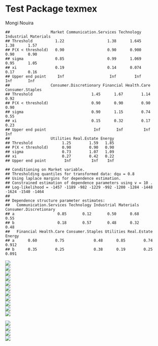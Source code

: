 Test Package texmex
================
Mongi Nouira

<p align="center">

</p>

<p align="center">

    ##                  Market Communication.Services Technology Industrial Materials
    ## Threshold          1.22                   1.38      1.645       1.38      1.57
    ## P(X < threshold)   0.90                   0.90      0.900       0.90      0.90
    ## sigma              0.85                   0.99      1.069       0.95      1.05
    ## xi                 0.19                   0.14      0.074       0.17      0.16
    ## Upper end point     Inf                    Inf        Inf        Inf       Inf
    ##                  Consumer.Discretionary Financial Health.Care Consumer.Staples
    ## Threshold                          1.45      1.67        1.14             0.92
    ## P(X < threshold)                   0.90      0.90        0.90             0.90
    ## sigma                              0.90      1.15        0.74             0.55
    ## xi                                 0.15      0.32        0.17             0.23
    ## Upper end point                     Inf       Inf         Inf              Inf
    ##                  Utilities Real.Estate Energy
    ## Threshold             1.25        1.59   1.85
    ## P(X < threshold)      0.90        0.90   0.90
    ## sigma                 0.73        1.07   1.09
    ## xi                    0.27        0.42   0.22
    ## Upper end point        Inf         Inf    Inf

</p>

<p align="center">

    ## Conditioning on Market variable.
    ## Thresholding quantiles for transformed data: dqu = 0.8
    ## Using laplace margins for dependence estimation.
    ## Constrained estimation of dependence parameters using v = 10 .
    ## Log-likelihood = -1457 -1189 -982 -1229 -992 -1200 -1284 -1448 -1624 -1540 -1464 
    ## 
    ## Dependence structure parameter estimates:
    ##   Communication.Services Technology Industrial Materials Consumer.Discretionary
    ## a                   0.85       0.12       0.50      0.68                   0.55
    ## b                   0.18       0.57       0.48      0.32                   0.48
    ##   Financial Health.Care Consumer.Staples Utilities Real.Estate Energy
    ## a      0.60        0.75             0.48      0.85        0.74  0.912
    ## b      0.35        0.25             0.38      0.19        0.25  0.091

</p>

<p align="center">

<img src="cache/texmex/unnamed-chunk-6-1.png" style="display: block; margin: auto;" /><img src="cache/texmex/unnamed-chunk-6-2.png" style="display: block; margin: auto;" /><img src="cache/texmex/unnamed-chunk-6-3.png" style="display: block; margin: auto;" /><img src="cache/texmex/unnamed-chunk-6-4.png" style="display: block; margin: auto;" /><img src="cache/texmex/unnamed-chunk-6-5.png" style="display: block; margin: auto;" /><img src="cache/texmex/unnamed-chunk-6-6.png" style="display: block; margin: auto;" /><img src="cache/texmex/unnamed-chunk-6-7.png" style="display: block; margin: auto;" /><img src="cache/texmex/unnamed-chunk-6-8.png" style="display: block; margin: auto;" /><img src="cache/texmex/unnamed-chunk-6-9.png" style="display: block; margin: auto;" /><img src="cache/texmex/unnamed-chunk-6-10.png" style="display: block; margin: auto;" /><img src="cache/texmex/unnamed-chunk-6-11.png" style="display: block; margin: auto;" />

</p>

<p align="center">

</p>

<p align="center">

<img src="cache/texmex/unnamed-chunk-8-1.png" style="display: block; margin: auto;" /><img src="cache/texmex/unnamed-chunk-8-2.png" style="display: block; margin: auto;" /><img src="cache/texmex/unnamed-chunk-8-3.png" style="display: block; margin: auto;" /><img src="cache/texmex/unnamed-chunk-8-4.png" style="display: block; margin: auto;" />

</p>
